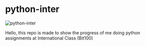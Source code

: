 # python-inter

![python-inter](https://i.ibb.co/7C1Y2JW/Python-Inter.png)

Hello, this repo is made to show the progress of me doing python assignments at International Class (Bit100)
